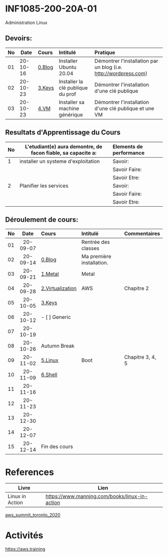 # INF1085-200-20A-01
Administration Linux

## Devoirs:

|No| Date   | Cours              | Intitulé                            |  Pratique                                                     |
|--|--------|:-------------------|:------------------------------------|:--------------------------------------------------------------|
|01|20-10-16| [0.Blog](./0.Blog) | Installer Ubuntu 20.04            | Démontrer l'installation par un blog (i.e. http://wordpress.com) |
|02|20-10-23| [3.Keys](./3.Keys/.scripts/Participation.md) | Installer la clé publique du prof | Démontrer l'installation d'une clé publique                   |
|03|20-10-23| [4.VM](4.VM)       | Installer sa machine générique    | Démontrer l'installation d'une clé publique et une VM         |


## Resultats d'Apprentissage du Cours

|No|L'etudiant(e) aura demontre, de facon fiable, sa capacite a:      |          Elements de performance                               | 
|--|------------------------------------------------------------------|:---------------------------------------------------------------| 
| 1| installer un systeme d'exploitation                              | Savoir:                                                        | 
|  |                                                                  | Savoir Faire:                                                  | 
|  |                                                                  | Savoir Etre:                                                   | 
| 2| Planifier les services                                           | Savoir:                                                        | 
|  |                                                                  | Savoir Faire:                                                  | 
|  |                                                                  | Savoir Etre:                                                   | 

## Déroulement de cours:

|No| Date   | Cours                                          | Intitulé                                |  Commentaires     |
|--|:------:|:-----------------------------------------------|:----------------------------------------|:------------------|
|01|20-09-07|                                                | Rentrée des classes                     |                   |
|02|20-09-14|[0.Blog](./0.Blog)                              | Ma première installation.               |                   |
|03|20-09-21|[1.Metal](./1.Metal)                            | Metal                                   |                   |
|04|20-09-28|[2.Virtualization](./2.Virtualization)          | AWS                                     | Chapitre 2         |
|05|20-10-05|[3.Keys](./3.Keys)                              |                                         |                   |
|06|20-10-12|- [ ] Generic                                   |                                         |                   |
|07|20-10-19|                                                |                                         |                   |
|08|20-10-26| Autumn Break                                   |                                         |                   |
|09|20-11-02|[5.Linux](5.Linux)                              | Boot                                    | Chapitre 3, 4, 5  |
|10|20-11-09|[6.Shell](6.Shell)                              |                                         |                   |
|11|20-11-16|                                                |                                         |                   |
|12|20-11-23|                                                |                                         |                   |
|13|20-12-30|                                                |                                         |                   |
|14|20-12-07|                                                |                                         |                   |
|15|20-12-14| Fin des cours                                  |                                         |                   |

# References

| Livre          | Lien                                          |
|----------------|-----------------------------------------------|
| Linux in Action| https://www.manning.com/books/linux-in-action |

[aws_summit_toronto_2020](https://aws.amazon.com/events/summits/toronto/2020/)

# Activités

https://aws.training

